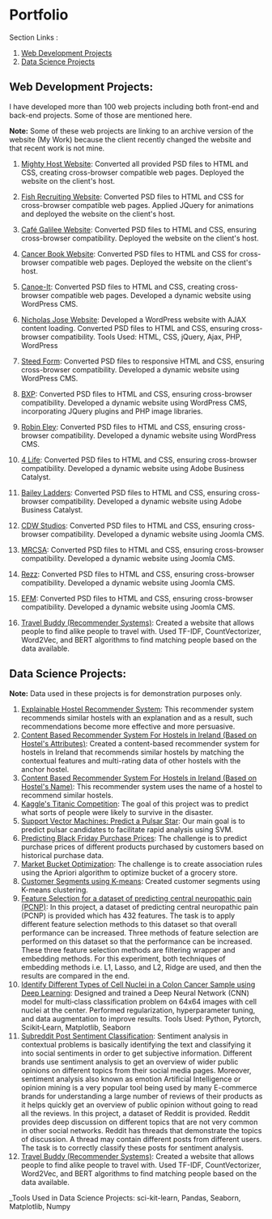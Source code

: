 # Portfolio

Section Links :

1. [Web Development Projects](https://github.com/shehzadahmedqureshi/portfolio/blob/master/README.md#web-development-projects)
2. [Data Science Projects](https://github.com/shehzadahmedqureshi/portfolio/blob/master/README.md#data-science-projects)

## Web Development Projects:

I have developed more than 100 web projects including both front-end and back-end projects. Some of those are mentioned here.

**Note:** Some of these web projects are linking to an archive version of the website (My Work) because the client recently changed the website and that recent work is not mine.

1. [Mighty Host Website](http://mightyhost.com.au/): Converted all provided PSD files to HTML and CSS, creating cross-browser compatible web pages. Deployed the website on the client's host.

2. [Fish Recruiting Website](http://fishrecruiting.com.au/): Converted PSD files to HTML and CSS for cross-browser compatible web pages. Applied JQuery for animations and deployed the website on the client's host.

3. [Café Galilee Website](http://cafe-galilee.com/): Converted PSD files to HTML and CSS, ensuring cross-browser compatibility. Deployed the website on the client's host.

4. [Cancer Book Website](https://web.archive.org/web/20130507031825/http://cancerwhatnow.com.au/): Converted PSD files to HTML and CSS for cross-browser compatible web pages. Deployed the website on the client's host.

5. [Canoe-It](https://web.archive.org/web/20140518143442/http://www.canoeit.com.au/): Converted PSD files to HTML and CSS, creating cross-browser compatible web pages. Developed a dynamic website using WordPress CMS.

6. [Nicholas Jose Website](http://www.nicholasjose.com.au/): Developed a WordPress website with AJAX content loading. Converted PSD files to HTML and CSS, ensuring cross-browser compatibility. Tools Used: HTML, CSS, jQuery, Ajax, PHP, WordPress

7. [Steed Form](https://web.archive.org/web/20141218093624/http://steedform.com/): Converted PSD files to responsive HTML and CSS, ensuring cross-browser compatibility. Developed a dynamic website using WordPress CMS.

8. [BXP](https://web.archive.org/web/20170219165651/http://www.bxpinternational.com.au/): Converted PSD files to HTML and CSS, ensuring cross-browser compatibility. Developed a dynamic website using WordPress CMS, incorporating JQuery plugins and PHP image libraries.

9. [Robin Eley](https://web.archive.org/web/20140722064229/https://www.robineley.com/): Converted PSD files to HTML and CSS, ensuring cross-browser compatibility. Developed a dynamic website using WordPress CMS.

10. [4 Life](https://web.archive.org/web/20120222005048/http://4lifetraining.com.au/): Converted PSD files to HTML and CSS, ensuring cross-browser compatibility. Developed a dynamic website using Adobe Business Catalyst.

11. [Bailey Ladders](https://web.archive.org/web/20120229233712/https://www.baileyladders.com.au/): Converted PSD files to HTML and CSS, ensuring cross-browser compatibility. Developed a dynamic website using Adobe Business Catalyst.

12. [CDW Studios](https://web.archive.org/web/20150106012017/https://cdwstudios.com/): Converted PSD files to HTML and CSS, ensuring cross-browser compatibility. Developed a dynamic website using Joomla CMS.

13. [MRCSA](https://web.archive.org/web/20150227052234/http://mrcsa.com.au/): Converted PSD files to HTML and CSS, ensuring cross-browser compatibility. Developed a dynamic website using Joomla CMS.

14. [Rezz](https://web.archive.org/web/20140315203850/https://www.rezz.com.au/): Converted PSD files to HTML and CSS, ensuring cross-browser compatibility. Developed a dynamic website using Joomla CMS.

15. [EFM](https://web.archive.org/web/20130424094845/https://efm.net.au/): Converted PSD files to HTML and CSS, ensuring cross-browser compatibility. Developed a dynamic website using Joomla CMS.

16. [Travel Buddy (Recommender Systems)](https://github.com/shehzadahmedqureshi/portfolio/blob/master/Recommender_System_Models.ipynb): Created a website that allows people to find alike people to travel with. Used TF-IDF, CountVectorizer, Word2Vec, and BERT algorithms to find matching people based on the data available.

## Data Science Projects:

**Note:** Data used in these projects is for demonstration purposes only.

1. [Explainable Hostel Recommender System](https://github.com/shehzadahmedqureshi/portfolio/blob/master/Explainable_Hostel_Recommender_System.ipynb): This recommender system recommends similar hostels with an explanation and as a result, such recommendations become more effective and more persuasive.
2. [Content Based Recommender System For Hostels in Ireland (Based on Hostel's Attributes)](https://github.com/shehzadahmedqureshi/portfolio/blob/master/Hostel_Recommender_System.ipynb): Created a content-based recommender system for hostels in Ireland that recommends similar hostels by matching the contextual features and multi-rating data of other hostels with the anchor hostel.
3. [Content Based Recommender System For Hostels in Ireland (Based on Hostel's Name)](https://github.com/shehzadahmedqureshi/portfolio/blob/master/hostel_recommender_system_based_on_hostel_name.ipynb): This recommender system uses the name of a hostel to recommend similar hostels.
4. [Kaggle's Titanic Competition](https://github.com/shehzadahmedqureshi/portfolio/blob/master/titanic/titanic.ipynb): The goal of this project was to predict what sorts of people were likely to survive in the disaster.
5. [Support Vector Machines: Predict a Pulsar Star](https://github.com/shehzadahmedqureshi/portfolio/blob/master/pulsar_star/support_vector_machines.ipynb): Our main goal is to predict pulsar candidates to facilitate rapid analysis using SVM.
6. [Predicting Black Friday Purchase Prices](https://github.com/shehzadahmedqureshi/portfolio/blob/master/black_friday/black_friday.ipynb): The challenge is to predict purchase prices of different products purchased by customers based on historical purchase data.
7. [Market Bucket Optimization](https://github.com/shehzadahmedqureshi/portfolio/blob/master/association_rule_learning/apriori_groceries.ipynb): The challenge is to create association rules using the Apriori algorithm to optimize bucket of a grocery store.
8. [Customer Segments using K-means](https://github.com/shehzadahmedqureshi/portfolio/blob/master/kmeans_clustering/customer_segments_kmeans.ipynb): Created customer segments using K-means clustering.
9. [Feature Selection for a dataset of predicting central neuropathic pain (PCNP)](https://github.com/shehzadahmedqureshi/portfolio/blob/master/ml-feature-selection/fs.ipynb): In this project, a dataset of predicting central neuropathic pain (PCNP) is provided which has 432 features. The task is to apply different feature selection methods to this dataset so that overall performance can be increased. Three methods of feature selection are performed on this dataset so that the performance can be increased. These three feature selection methods are filtering wrapper and embedding methods. For this experiment, both techniques of embedding methods i.e. L1, Lasso, and L2, Ridge are used, and then the results are compared in the end.
10. [Identify Different Types of Cell Nuclei in a Colon Cancer Sample using Deep Learning](https://www.kaggle.com/shahzadqureshi/competitions): Designed and trained a Deep Neural Network (CNN) model for multi‑class classification problem on 64x64 images with cell nuclei at the center. Performed regularization, hyperparameter tuning, and data augmentation to improve results. Tools Used: Python, Pytorch, Scikit‑Learn, Matplotlib, Seaborn
11. [Subreddit Post Sentiment Classification](https://github.com/shehzadahmedqureshi/portfolio/blob/master/post-sentiment-classification/psc.ipynb): Sentiment analysis in contextual problems is basically identifying the text and classifying it into social sentiments in order to get subjective information. Different brands use sentiment analysis to get an overview of wider public opinions on different topics from their social media pages. Moreover, sentiment analysis also known as emotion Artificial Intelligence or opinion mining is a very popular tool being used by many E-commerce brands for understanding a large number of reviews of their products as it helps quickly get an overview of public opinion without going to read all the reviews. In this project, a dataset of Reddit is provided. Reddit provides deep discussion on different topics that are not very common in other social networks. Reddit has threads that demonstrate the topics of discussion. A thread may contain different posts from different users. The task is to correctly classify these posts for sentiment analysis.
12. [Travel Buddy (Recommender Systems)](https://github.com/shehzadahmedqureshi/portfolio/blob/master/Recommender_System_Models.ipynb): Created a website that allows people to find alike people to travel with. Used TF-IDF, CountVectorizer, Word2Vec, and BERT algorithms to find matching people based on the data available.

_Tools Used in Data Science Projects: sci-kit-learn, Pandas, Seaborn, Matplotlib, Numpy
